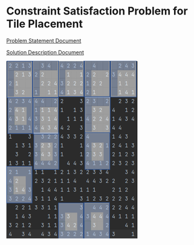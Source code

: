 # Constraint Satisfaction Problem for Tile Placement

[Problem Statement Document](P2_CSP_TP.pdf)

[Solution Description Document](Project%20Report.pdf)

![img.png](img.png)

